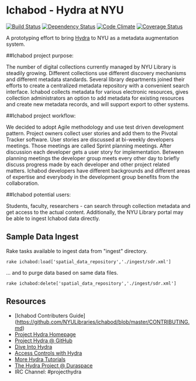 # Ichabod - Hydra at NYU

[![Build Status](https://travis-ci.org/NYULibraries/ichabod.svg?branch=development)](https://travis-ci.org/NYULibraries/ichabod)
[![Dependency Status](https://gemnasium.com/NYULibraries/ichabod.svg)](https://gemnasium.com/NYULibraries/ichabod)
[![Code Climate](https://codeclimate.com/github/NYULibraries/ichabod.png)](https://codeclimate.com/github/NYULibraries/ichabod)
[![Coverage Status](https://coveralls.io/repos/NYULibraries/ichabod/badge.png?branch=development)](https://coveralls.io/r/NYULibraries/ichabod?branch=development)

A prototyping effort to bring [Hydra](http://projecthydra.org/) to NYU as a metadata augmentation system.

##Ichabod project purpose:

The number of digital collections currently managed by NYU Library is steadily growing.  Different collections use different discovery mechanisms and different metadata standards. Several library departments joined their efforts to create a centralized metadata repository with a convenient search interface. Ichabod collects metadata for various electronic resources, gives collection administrators an option to add metadata for existing resources and create new metadata records, and will support export to other systems.

##Ichabod project workflow:

We decided to adopt Agile methodology and use test driven development pattern. Project owners collect user stories and add them to the Pivotal Tracker software. User stories are discussed at bi-weekly developers meetings. Those meetings are called Sprint planning meetings. After discussion each developer gets a user story for implementation. Between planning meetings the developer group meets every other day to briefly discuss progress made by each developer and other project related matters. Ichabod developers have different backgrounds and different areas of expertise and everybody in the development group benefits from the collaboration.

##Ichabod potential users:

Students, faculty, researchers - can search through collection metadata and get access to the actual content. Additionally, the NYU Library portal may be able to ingest Ichabod data directly.

## Sample Data Ingest

Rake tasks available to ingest data from "ingest" directory.

    rake ichabod:load['spatial_data_repository','./ingest/sdr.xml']

... and to purge data based on same data files.

    rake ichabod:delete['spatial_data_repository','./ingest/sdr.xml']

## Resources

* [Ichabod Contributers Guide] (https://github.com/NYULibraries/ichabod/blob/master/CONTRIBUTING.md)
* [Project Hydra Homepage](http://projecthydra.org/)
* [Project Hydra @ GitHub](https://github.com/projecthydra/hydra)
* [Dive Into Hydra](https://github.com/projecthydra/hydra/wiki/Dive-into-Hydra)
* [Access Controls with Hydra](https://github.com/projecthydra/hydra-head/wiki/Access-Controls-with-Hydra)
* [More Hydra Tutorials](https://github.com/projecthydra/hydra/wiki)
* [The Hydra Project @ Duraspace](https://wiki.duraspace.org/display/hydra/The+Hydra+Project)
* IRC Channel: \#projecthydra

